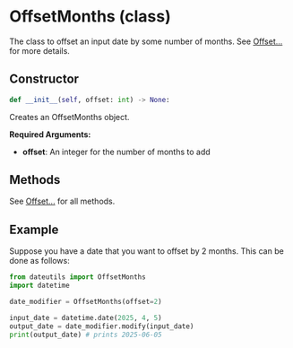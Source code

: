 # OffsetMonths (class)

The class to offset an input date by some number of months. See [Offset...] for more details.

## Constructor

```python
def __init__(self, offset: int) -> None:
```

Creates an OffsetMonths object.

**Required Arguments:**

- **offset**: An integer for the number of months to add

## Methods

See [Offset...] for all methods.

## Example

Suppose you have a date that you want to offset by 2 months. This can be done as follows:

```python
from dateutils import OffsetMonths
import datetime

date_modifier = OffsetMonths(offset=2)

input_date = datetime.date(2025, 4, 5)
output_date = date_modifier.modify(input_date)
print(output_date) # prints 2025-06-05
```


[Offset...]: ./Offset
